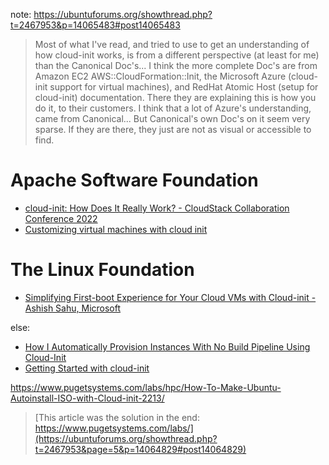 note: https://ubuntuforums.org/showthread.php?t=2467953&p=14065483#post14065483
>Most of what I've read, and tried to use to get an understanding of how cloud-init works, is from a different perspective (at least for me) than the Canonical Doc's... I think the more complete Doc's are from Amazon EC2 AWS::CloudFormation::Init, the Microsoft Azure (cloud-init support for virtual machines), and RedHat Atomic Host (setup for cloud-init) documentation. There they are explaining this is how you do it, to their customers. I think that a lot of Azure's understanding, came from Canonical... But Canonical's own Doc's on it seem very sparse. If they are there, they just are not as visual or accessible to find.

# Apache Software Foundation
- [cloud-init: How Does It Really Work? - CloudStack Collaboration Conference 2022](https://youtu.be/seknX44Ktfc)
- [Customizing virtual machines with cloud init](https://youtu.be/7biaqn-VUOg)

# The Linux Foundation
- [Simplifying First-boot Experience for Your Cloud VMs with Cloud-init - Ashish Sahu, Microsoft](https://youtu.be/piZU2VzAH8o)

else:
- [How I Automatically Provision Instances With No Build Pipeline Using Cloud-Init](https://youtu.be/8rRLjML68dQ)
- [Getting Started with cloud-init](https://youtu.be/exeuvgPxd-E)

https://www.pugetsystems.com/labs/hpc/How-To-Make-Ubuntu-Autoinstall-ISO-with-Cloud-init-2213/
>[This article was the solution in the end: https://www.pugetsystems.com/labs/](https://ubuntuforums.org/showthread.php?t=2467953&page=5&p=14064829#post14064829)
